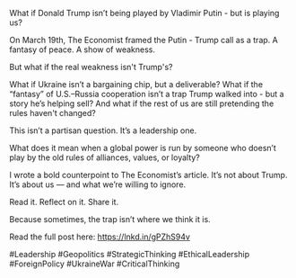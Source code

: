 What if Donald Trump isn’t being played by Vladimir Putin - but is playing us?

On March 19th, The Economist framed the Putin - Trump call as a trap. A fantasy of peace. A show of weakness.

But what if the real weakness isn't Trump's?

What if Ukraine isn’t a bargaining chip, but a deliverable?
What if the “fantasy” of U.S.–Russia cooperation isn’t a trap Trump walked into - but a story he’s helping sell?
And what if the rest of us are still pretending the rules haven't changed?

This isn’t a partisan question. It’s a leadership one.

What does it mean when a global power is run by someone who doesn’t play by the old rules of alliances, values, or loyalty?

I wrote a bold counterpoint to The Economist’s article.
It’s not about Trump. It’s about us — and what we’re willing to ignore.

Read it. Reflect on it. Share it.

Because sometimes, the trap isn’t where we think it is.

Read the full post here:
https://lnkd.in/gPZhS94v

#Leadership #Geopolitics #StrategicThinking #EthicalLeadership #ForeignPolicy #UkraineWar #CriticalThinking